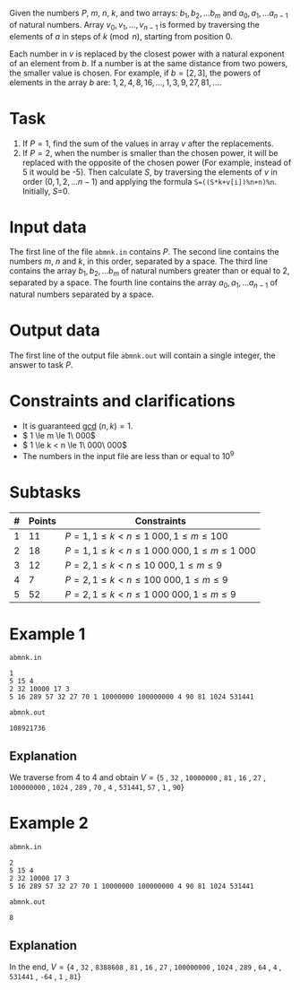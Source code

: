 
Given the numbers $P$, $m$, $n$, $k$, and two arrays: $b_1, b_2, \dots b_m$ and $a_0, a_1, \dots a_{n-1}$ of natural numbers. Array $v_0, v_1, \dots , v_{n-1}$ is formed by traversing the elements of $a$ in steps of $k \pmod{n}$, starting from position 0.

Each number in $v$ is replaced by the closest power with a natural exponent of an element from $b$. If a number is at the same distance from two powers, the smaller value is chosen. For example, if $b = [2, 3]$, the powers of elements in the array $b$ are: $1, 2, 4, 8, 16, \dots, 1, 3, 9, 27, 81, \dots$.

# Task

1. If $P = 1$, find the sum of the values in array $v$ after the replacements.
2. If $P = 2$, when the number is smaller than the chosen power, it will be replaced with the opposite of the chosen power (For example, instead of 5 it would be -5). Then calculate $S$, by traversing the elements of $v$ in order ($0, 1, 2, \dots n-1$) and applying the formula ```S=((S*k+v[i])%n+n)%n```. Initially, $S$=0.

# Input data

The first line of the file `abmnk.in` contains $P$. The second line contains the numbers $m$, $n$ and $k$, in this order, separated by a space. The third line contains the array $b_1, b_2, \dots b_m$ of natural numbers greater than or equal to 2, separated by a space. The fourth line contains the array $a_0, a_1, \dots a_{n-1}$ of natural numbers separated by a space.

# Output data

The first line of the output file `abmnk.out` will contain a single integer, the answer to task $P$.

# Constraints and clarifications
* It is guaranteed [gcd](https://en.wikipedia.org/wiki/Greatest_common_divisor) $(n, k) = 1$.
* $ 1 \le m \le 1\ 000$
* $ 1 \le k < n \le 1\ 000\ 000$
* The numbers in the input file are less than or equal to $10^9$

# Subtasks

|#|Points|Constraints|
|-|-|--------|
|1|11|$P = 1, 1 \leq k < n \leq 1\ 000, 1 \leq m \leq 100$|
|2|18|$P = 1, 1 \leq k < n \leq 1\ 000\ 000, 1 \leq m \leq 1\ 000$|
|3|12|$P = 2, 1 \leq k < n \leq 10\ 000, 1 \leq m \leq 9$|
|4|7|$P = 2, 1 \leq k < n \leq 100\ 000, 1 \leq m \leq 9$|
|5|52|$P = 2, 1 \leq k < n \leq 1\ 000\ 000, 1 \leq m \leq 9$|

# Example 1

`abmnk.in`
```
1
5 15 4
2 32 10000 17 3
5 16 289 57 32 27 70 1 10000000 100000000 4 90 81 1024 531441
```

`abmnk.out`
```
108921736
```

## Explanation
We traverse from 4 to 4 and obtain $V = \{\texttt{5}$ , $\texttt{32}$ , $\texttt{10000000}$ , $\texttt{81}$ , $\texttt{16}$ , $\texttt{27}$ , $\texttt{100000000}$ , $\texttt{1024}$ , $\texttt{289}$ , $\texttt{70}$ , $\texttt{4}$ , $\texttt{531441}$, $\texttt{57}$ , $\texttt{1}$ , $\texttt{90}\}$

# Example 2

`abmnk.in`
```
2
5 15 4
2 32 10000 17 3
5 16 289 57 32 27 70 1 10000000 100000000 4 90 81 1024 531441
```

`abmnk.out`
```
8
```

## Explanation
In the end, $V = \{\texttt{4}$ , $\texttt{32}$ , $\texttt{8388608}$ , $\texttt{81}$ , $\texttt{16}$ , $\texttt{27}$ , $\texttt{100000000}$ , $\texttt{1024}$ , $\texttt{289}$ , $\texttt{64}$ , $\texttt{4}$ , $\texttt{531441}$ , $\texttt{-64}$ , $\texttt{1}$ , $\texttt{81}\}$

